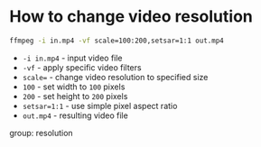 # How to change video resolution

```bash
ffmpeg -i in.mp4 -vf scale=100:200,setsar=1:1 out.mp4
```

- `-i in.mp4` - input video file
- `-vf` - apply specific video filters
- `scale=` - change video resolution to specified size
- `100` - set width to `100` pixels
- `200` - set height to `200` pixels
- `setsar=1:1` - use simple pixel aspect ratio
- `out.mp4` - resulting video file

group: resolution


